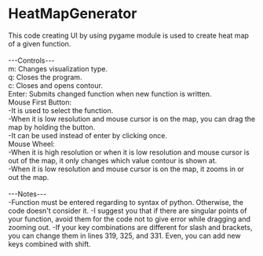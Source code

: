 # HeatMapGenerator
This code creating UI by using pygame module is used to create heat map of a given function.<br />
<br />
---Controls---<br />
m: Changes visualization type.<br />
q: Closes the program.<br />
c: Closes and opens contour.<br />
Enter: Submits changed function when new function is written.<br />
Mouse First Button:<br />
-It is used to select the function.<br />
-When it is low resolution and mouse cursor is on the map, you can drag the map by holding the button.<br />
-It can be used instead of enter by clicking once.<br />
Mouse Wheel:<br />
-When it is high resolution or when it is low resolution and mouse cursor is out of the map, it only changes which value contour is shown at.<br />
-When it is low resolution and mouse cursor is on the map, it zooms in or out the map.<br />
<br />
---Notes---<br />
-Function must be entered regarding to syntax of python. Otherwise, the code doesn't consider it.
-I suggest you that if there are singular points of your function, avoid them for the code not to give error while dragging and zooming out.
-If your key combinations are different for slash and brackets, you can change them in lines 319, 325, and 331. Even, you can add new keys combined with shift.
